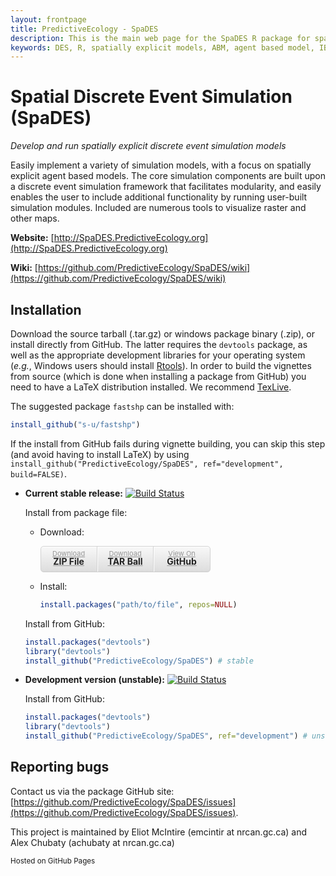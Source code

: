 ```yaml
---
layout: frontpage
title: PredictiveEcology - SpaDES
description: This is the main web page for the SpaDES R package for spatial discrete event simulation.
keywords: DES, R, spatially explicit models, ABM, agent based model, IBM, individual based model, landscape ecology, ecological forecasting
---
```


<head>
    <meta charset="utf-8">
    <meta http-equiv="X-UA-Compatible" content="chrome=1">
    <link rel="stylesheet" href="stylesheets/styles.css">
    <link rel="stylesheet" href="stylesheets/pygment_trac.css">
    <meta name="viewport" content="width=device-width, initial-scale=1, user-scalable=no">
</head>

# Spatial Discrete Event Simulation (SpaDES)

*Develop and run spatially explicit discrete event simulation models*

Easily implement a variety of simulation models, with a focus on spatially explicit agent based models. The core simulation components are built upon a discrete event simulation framework that facilitates modularity, and easily enables the user to include additional functionality by running user-built simulation modules. Included are numerous tools to visualize raster and other maps.

**Website:** [http://SpaDES.PredictiveEcology.org](http://SpaDES.PredictiveEcology.org)

**Wiki:** [https://github.com/PredictiveEcology/SpaDES/wiki](https://github.com/PredictiveEcology/SpaDES/wiki)

## Installation

Download the source tarball (.tar.gz) or windows package binary (.zip), or install directly from GitHub.  The latter requires the `devtools` package, as well as the appropriate development libraries for your operating system (*e.g.*, Windows users should install [Rtools](http://cran.r-project.org/bin/windows/Rtools/)). In order to build the vignettes from source (which is done when installing a package from GitHub) you need to have a LaTeX distribution installed. We recommend [TexLive](https://www.tug.org/texlive/).

The suggested package `fastshp` can be installed with:

```r
install_github("s-u/fastshp")
```

If the install from GitHub fails during vignette building, you can skip this step (and avoid having to install LaTeX) by using `install_github("PredictiveEcology/SpaDES", ref="development", build=FALSE)`.

+ **Current stable release:** [![Build Status](https://travis-ci.org/PredictiveEcology/SpaDES.svg?branch=master)](https://travis-ci.org/PredictiveEcology/SpaDES)
    
    Install from package file:
    
    - Download:
    
        <ul style="list-style:none; height:40px; padding:0; background: #eee; background: -moz-linear-gradient(top, #f8f8f8 0%, #dddddd 100%); ackground: -webkit-gradient(linear, left top, left bottom, color-stop(0%,#f8f8f8), color-stop(100%,#dddddd)); background: -webkit-linear-gradient(top, #f8f8f8 0%,#dddddd 100%); background: -o-linear-gradient(top, #f8f8f8 0%,#dddddd 100%); background: -ms-linear-gradient(top, #f8f8f8 0%,#dddddd 100%); background: linear-gradient(top, #f8f8f8 0%,#dddddd 100%); border-radius:5px;
      border:1px solid #d2d2d2; box-shadow:inset #fff 0 1px 0, inset rgba(0,0,0,0.03) 0 -1px 0; width:270px;">
        <li style="width:89px; float:left; border-right:1px solid #d2d2d2; height:40px;"><a href="https://github.com/PredictiveEcology/SpaDES/zipball/master" style="line-height:1; font-size:11px; color:#999; display:block; text-align:center; padding-top:6px; height:40px;">Download <strong style="font-size:14px; display:block; color:#222;">ZIP File</strong></a></li>
        <li style="width:88px; float:left; border-left:1px solid #fff; border-right:1px solid #d2d2d2; height:40px;"><a href="https://github.com/PredictiveEcology/SpaDES/tarball/master" style="line-height:1; font-size:11px; color:#999; display:block; text-align:center; padding-top:6px; height:40px;">Download <strong style="font-size:14px; display:block; color:#222;">TAR Ball</strong></a></li>
        <li style="width:89px; float:left; border-left:1px solid #fff; height:40px;"><a href="https://github.com/PredictiveEcology/SpaDES" style="line-height:1; font-size:11px; color:#999; display:block; text-align:center; padding-top:6px; height:40px;">View On <strong style="font-size:14px; display:block; color:#222;">GitHub</strong></a></li>
        </ul>
      
    - Install:
    
        ```r
        install.packages("path/to/file", repos=NULL)
        ```
    
    Install from GitHub:
    
    ```r
    install.packages("devtools")
    library("devtools")
    install_github("PredictiveEcology/SpaDES") # stable
    ```

+ **Development version (unstable):** [![Build Status](https://travis-ci.org/PredictiveEcology/SpaDES.svg?branch=development)](https://travis-ci.org/PredictiveEcology/SpaDES)

    Install from GitHub:
    
    ```r
    install.packages("devtools")
    library("devtools")
    install_github("PredictiveEcology/SpaDES", ref="development") # unstable
    ```

## Reporting bugs

Contact us via the package GitHub site: [https://github.com/PredictiveEcology/SpaDES/issues](https://github.com/PredictiveEcology/SpaDES/issues).

This project is maintained by Eliot McIntire (emcintir at nrcan.gc.ca) and Alex Chubaty (achubaty at nrcan.gc.ca)

<small>Hosted on GitHub Pages</small>

